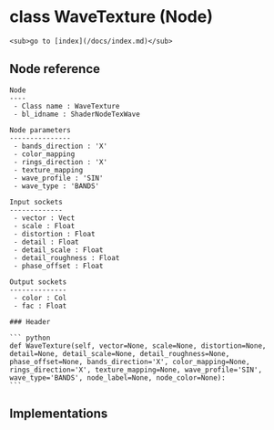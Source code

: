# class WaveTexture (Node)

    <sub>go to [index](/docs/index.md)</sub>
    
## Node reference

    Node
    ----
     - Class name : WaveTexture
     - bl_idname : ShaderNodeTexWave
    
    Node parameters
    ---------------
     - bands_direction : 'X'
     - color_mapping
     - rings_direction : 'X'
     - texture_mapping
     - wave_profile : 'SIN'
     - wave_type : 'BANDS'
    
    Input sockets
    -------------
     - vector : Vect
     - scale : Float
     - distortion : Float
     - detail : Float
     - detail_scale : Float
     - detail_roughness : Float
     - phase_offset : Float
    
    Output sockets
    --------------
     - color : Col
     - fac : Float
    
    ### Header

    ``` python
    def WaveTexture(self, vector=None, scale=None, distortion=None, detail=None, detail_scale=None, detail_roughness=None, phase_offset=None, bands_direction='X', color_mapping=None, rings_direction='X', texture_mapping=None, wave_profile='SIN',
    wave_type='BANDS', node_label=None, node_color=None):
    ```
    
## Implementations

    
    